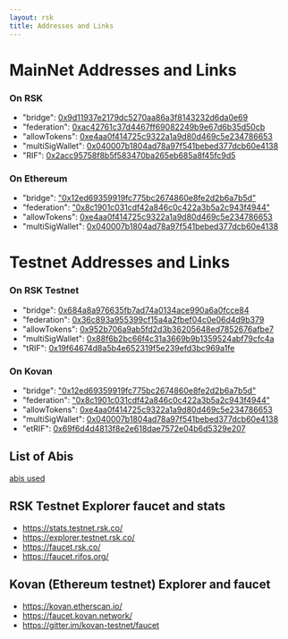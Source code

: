 ```yaml
---
layout: rsk
title: Addresses and Links
---
```


# MainNet Addresses and Links

### On RSK
  - "bridge": [0x9d11937e2179dc5270aa86a3f8143232d6da0e69](https://explorer.rsk.co/address/0x9d11937e2179dc5270aa86a3f8143232d6da0e69)
  - "federation": [0xac42761c37d4467ff69082249b9e67d6b35d50cb](https://explorer.rsk.co/address/0xac42761c37d4467ff69082249b9e67d6b35d50cb)
  - "allowTokens": [0xe4aa0f414725c9322a1a9d80d469c5e234786653](https://explorer.rsk.co/address/0xe4aa0f414725c9322a1a9d80d469c5e234786653)
  - "multiSigWallet": [0x040007b1804ad78a97f541bebed377dcb60e4138](https://explorer.rsk.co/address/0x040007b1804ad78a97f541bebed377dcb60e4138)
  - "RIF": [0x2acc95758f8b5f583470ba265eb685a8f45fc9d5](https://explorer.rsk.co/address/0x2acc95758f8b5f583470ba265eb685a8f45fc9d5)
### On Ethereum
  - "bridge": ["0x12ed69359919fc775bc2674860e8fe2d2b6a7b5d"](https://etherscan.io/address/0x12ed69359919fc775bc2674860e8fe2d2b6a7b5d)
  - "federation": ["0x8c1901c031cdf42a846c0c422a3b5a2c943f4944"](https://etherscan.io/address/0x8c1901c031cdf42a846c0c422a3b5a2c943f4944)
  - "allowTokens": [0xe4aa0f414725c9322a1a9d80d469c5e234786653](https://etherscan.io/address/0xe4aa0f414725c9322a1a9d80d469c5e234786653)
  - "multiSigWallet": [0x040007b1804ad78a97f541bebed377dcb60e4138](https://etherscan.io/address/0x040007b1804ad78a97f541bebed377dcb60e4138)

# Testnet Addresses and Links

### On RSK Testnet
  - "bridge": [0x684a8a976635fb7ad74a0134ace990a6a0fcce84](https://explorer.testnet.rsk.co/address/0x684a8a976635fb7ad74a0134ace990a6a0fcce84)
  - "federation": [0x36c893a955399cf15a4a2fbef04c0e06d4d9b379](https://explorer.testnet.rsk.co/address/0x36c893a955399cf15a4a2fbef04c0e06d4d9b379)
  - "allowTokens": [0x952b706a9ab5fd2d3b36205648ed7852676afbe7](https://explorer.testnet.rsk.co/address/0x952b706a9ab5fd2d3b36205648ed7852676afbe7)
  - "multiSigWallet": [0x88f6b2bc66f4c31a3669b9b1359524abf79cfc4a](https://explorer.testnet.rsk.co/address/0x88f6b2bc66f4c31a3669b9b1359524abf79cfc4a)
  - "tRIF": [0x19f64674d8a5b4e652319f5e239efd3bc969a1fe](https://explorer.testnet.rsk.co/address/0x19f64674d8a5b4e652319f5e239efd3bc969a1fe)

### On Kovan
  - "bridge": ["0x12ed69359919fc775bc2674860e8fe2d2b6a7b5d"](https://kovan.etherscan.io/address/0x12ed69359919fc775bc2674860e8fe2d2b6a7b5d)
  - "federation": ["0x8c1901c031cdf42a846c0c422a3b5a2c943f4944"](https://kovan.etherscan.io/address/0x8c1901c031cdf42a846c0c422a3b5a2c943f4944)
  - "allowTokens": [0xe4aa0f414725c9322a1a9d80d469c5e234786653](https://kovan.etherscan.io/address/0xe4aa0f414725c9322a1a9d80d469c5e234786653)
  - "multiSigWallet": [0x040007b1804ad78a97f541bebed377dcb60e4138](https://kovan.etherscan.io/address/0x040007b1804ad78a97f541bebed377dcb60e4138)
  - "etRIF": [0x69f6d4d4813f8e2e618dae7572e04b6d5329e207](https://kovan.etherscan.io/address/0x69f6d4d4813f8e2e618dae7572e04b6d5329e207)

## List of Abis
[abis used](https://github.com/rsksmart/tokenbridge/tree/master/abis)

## RSK Testnet Explorer faucet and stats
- https://stats.testnet.rsk.co/
- https://explorer.testnet.rsk.co/
- https://faucet.rsk.co/
- https://faucet.rifos.org/

## Kovan (Ethereum testnet) Explorer and faucet
- https://kovan.etherscan.io/
- https://faucet.kovan.network/
- https://gitter.im/kovan-testnet/faucet
